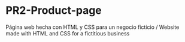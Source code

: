 # PR2-Product-page
Página web hecha con HTML y CSS para un negocio ficticio / Website made with HTML and CSS for a fictitious business
